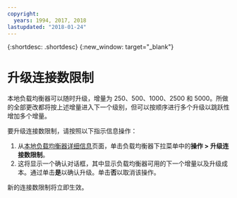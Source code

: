 ```yaml
---
copyright:
  years: 1994, 2017, 2018
lastupdated: "2018-01-24"
---
```


{:shortdesc: .shortdesc}
{:new_window: target="_blank"}

# 升级连接数限制

本地负载均衡器可以随时升级，增量为 250、500、1000、2500 和 5000。所做的全部更改都将按上述增量进入下一个级别，但可以按顺序进行多个升级以跳跃性增加多个增量。 

要升级连接数限制，请按照以下指示信息操作：

1. 从[本地负载均衡器详细信息](view-all-load-balancers.html)页面，单击负载均衡器下拉菜单中的**操作 > 升级连接数限制**。
2. 这将显示一个确认对话框，其中显示负载均衡器可用的下一个增量以及升级成本。通过单击**是**以确认升级。单击**否**以取消该操作。

新的连接数限制将立即生效。
